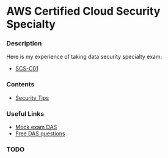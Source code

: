 # AWS Certified Cloud Security Specialty

### Description
Here is my experience of taking data security specialty exam:
* [SCS-C01](https://aws.amazon.com/certification/certified-security-specialty)

### Contents
* [Security Tips](https://github.com/dgaydukov/cert-aws/blob/master/cs/files/cs.md)

### Useful Links
* [Mock exam DAS](https://www.whizlabs.com/aws-certified-security-specialty)
* [Free DAS questions](https://www.examtopics.com/exams/amazon/aws-certified-security-specialty)

### TODO